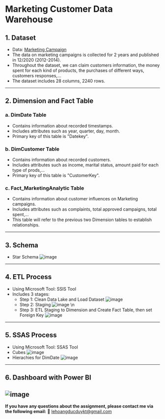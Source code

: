 # Marketing Customer Data Warehouse
## 1. Dataset
- Data: [Marketing Campaign](https://github.com/YuehHanChen/Marketing_Analytics/blob/main/marketing_data.csv)
- The data on marketing campaigns is collected for 2 years and published in 12/2020 (2012-2014).
- Throughout the dataset, we can claim customers information, the money spent for each kind of products, the purchases of different ways, customers responses,...
- The dataset includes 28 columns, 2240 rows.
------------------------------------------------------------------------------------------------------------------------------------------------------------------
## 2. Dimension and Fact Table
### a. DimDate Table
- Contains information about recorded timestamps.
- Includes attributes such as year, quarter, day, month.
- Primary key of this table is "Datekey".
### b. DimCustomer Table
- Contains information about recorded customers.
- Includes attributes such as income, marital status, amount paid for each type of prods,...
- Primary key of this table is "CustomerKey".
### c. Fact_MarketingAnalytic Table
- Contains information about customer influences on Marketing campaigns.
- Includes attributes such as complaints, total approved campaigns, total spent,...
- This table will refer to the previous two Dimension tables to establish relationships.
------------------------------------------------------------------------------------------------------------------------------------------------------------------
## 3. Schema
- Star Schema ![image](https://github.com/beDuy29/MarketingCustomer_DWH/assets/117710630/252e01f2-5ddd-410d-8bcf-1f9351a9ae75)
------------------------------------------------------------------------------------------------------------------------------------------------------------------
## 4. ETL Process
- Using Microsoft Tool: SSIS Tool
- Includes 3 stages:
  + Step 1: Clean Data Lake and Load Dataset ![image](https://github.com/beDuy29/MarketingCustomer_DWH/assets/117710630/48951081-214f-45e7-a307-eefc387d99f8)
  + Step 2: Staging ![image](https://github.com/beDuy29/MarketingCustomer_DWH/assets/117710630/eeaa3d3c-4d9e-495e-a0db-65f73b082fbf) \n
  + Step 3: ETL Staging to Dimension and Create Fact Table, then set Foreign Key ![image](https://github.com/beDuy29/MarketingCustomer_DWH/assets/117710630/f15920b2-6033-48e8-ba1e-d155cbb1e4dc)
------------------------------------------------------------------------------------------------------------------------------------------------------------------
## 5. SSAS Process
- Using Microsoft Tool: SSAS Tool
- Cubes ![image](https://github.com/beDuy29/MarketingCustomer_DWH/assets/117710630/6dffd27e-e0c5-4b2e-aa61-38c6f6c8eba6)
- Hierachies for DimDate ![image](https://github.com/beDuy29/MarketingCustomer_DWH/assets/117710630/cf70584b-0441-49f5-9a49-26bdf2606c7b)
------------------------------------------------------------------------------------------------------------------------------------------------------------------
## 6. Dashboard with Power BI
![image](https://github.com/beDuy29/MarketingCustomer_DWH/assets/117710630/156f19b5-b925-4a60-8275-d8cbeff404f7)
------------------------------------------------------------------------------------------------------------------------------------------------------------------
**If you have any questions about the assignment, please contact me via the following email:** 
💬︎ lehoangducduykt@gmail.com





